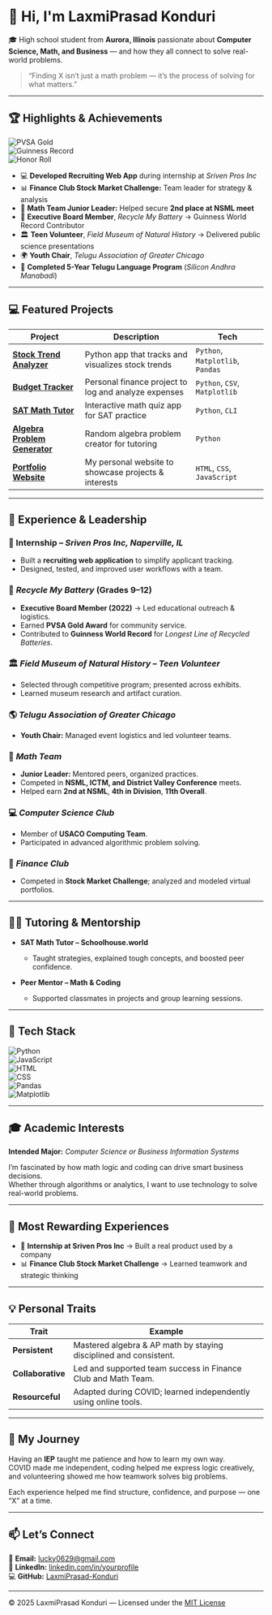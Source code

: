# 👋 Hi, I'm LaxmiPrasad Konduri  

🎓 High school student from **Aurora, Illinois** passionate about **Computer Science, Math, and Business** — and how they all connect to solve real-world problems.  

> “Finding X isn’t just a math problem — it’s the process of solving for what matters.”  

---

## 🏆 Highlights & Achievements  

![PVSA Gold](https://img.shields.io/badge/Presidential%20Volunteer%20Service%20Award-Gold-%23FFD700?style=flat-square)  
![Guinness Record](https://img.shields.io/badge/Guinness%20World%20Record-Contributor-blue?style=flat-square)  
![Honor Roll](https://img.shields.io/badge/Honor%20Roll-4%20Years-success?style=flat-square)  

- 💻 **Developed Recruiting Web App** during internship at *Sriven Pros Inc*  
- 📊 **Finance Club Stock Market Challenge:** Team leader for strategy & analysis  
- 🧮 **Math Team Junior Leader:** Helped secure **2nd place at NSML meet**  
- 🔋 **Executive Board Member**, *Recycle My Battery* → Guinness World Record Contributor  
- 🏛️ **Teen Volunteer**, *Field Museum of Natural History* → Delivered public science presentations  
- 🌍 **Youth Chair**, *Telugu Association of Greater Chicago*  
- 📜 **Completed 5-Year Telugu Language Program** (*Silicon Andhra Manabadi*)  

---

## 💻 Featured Projects  

| Project | Description | Tech |
|----------|--------------|------|
| [**Stock Trend Analyzer**](https://github.com/LaxmiPrasad-Konduri/stock-trend-analyzer) | Python app that tracks and visualizes stock trends | `Python`, `Matplotlib`, `Pandas` |
| [**Budget Tracker**](https://github.com/LaxmiPrasad-Konduri/budget-tracker) | Personal finance project to log and analyze expenses | `Python`, `CSV`, `Matplotlib` |
| [**SAT Math Tutor**](https://github.com/LaxmiPrasad-Konduri/sat-math-tutor) | Interactive math quiz app for SAT practice | `Python`, `CLI` |
| [**Algebra Problem Generator**](https://github.com/LaxmiPrasad-Konduri/algebra-problem-generator) | Random algebra problem creator for tutoring | `Python` |
| [**Portfolio Website**](https://github.com/LaxmiPrasad-Konduri/portfolio) | My personal website to showcase projects & interests | `HTML`, `CSS`, `JavaScript` |

---

## 💼 Experience & Leadership  

### 🧠 Internship – *Sriven Pros Inc, Naperville, IL*  
- Built a **recruiting web application** to simplify applicant tracking.  
- Designed, tested, and improved user workflows with a team.  

### 🔋 *Recycle My Battery* (Grades 9–12)  
- **Executive Board Member (2022)** → Led educational outreach & logistics.  
- Earned **PVSA Gold Award** for community service.  
- Contributed to **Guinness World Record** for *Longest Line of Recycled Batteries*.  

### 🏛️ *Field Museum of Natural History – Teen Volunteer*  
- Selected through competitive program; presented across exhibits.  
- Learned museum research and artifact curation.  

### 🌎 *Telugu Association of Greater Chicago*  
- **Youth Chair:** Managed event logistics and led volunteer teams.  

### 🧮 *Math Team*  
- **Junior Leader:** Mentored peers, organized practices.  
- Competed in **NSML, ICTM, and District Valley Conference** meets.  
- Helped earn **2nd at NSML**, **4th in Division**, **11th Overall**.  

### 💻 *Computer Science Club*  
- Member of **USACO Computing Team**.  
- Participated in advanced algorithmic problem solving.  

### 💼 *Finance Club*  
- Competed in **Stock Market Challenge**; analyzed and modeled virtual portfolios.  

---

## 🧑‍🏫 Tutoring & Mentorship  

- **SAT Math Tutor – Schoolhouse.world**  
  - Taught strategies, explained tough concepts, and boosted peer confidence.  

- **Peer Mentor – Math & Coding**  
  - Supported classmates in projects and group learning sessions.  

---

## 🧩 Tech Stack  

![Python](https://img.shields.io/badge/Python-3776AB?logo=python&logoColor=white)  
![JavaScript](https://img.shields.io/badge/JavaScript-F7DF1E?logo=javascript&logoColor=black)  
![HTML](https://img.shields.io/badge/HTML5-E34F26?logo=html5&logoColor=white)  
![CSS](https://img.shields.io/badge/CSS3-1572B6?logo=css3&logoColor=white)  
![Pandas](https://img.shields.io/badge/Pandas-150458?logo=pandas&logoColor=white)  
![Matplotlib](https://img.shields.io/badge/Matplotlib-005C5C?logo=python&logoColor=white)  

---

## 🎓 Academic Interests  

**Intended Major:** *Computer Science or Business Information Systems*  

I’m fascinated by how math logic and coding can drive smart business decisions.  
Whether through algorithms or analytics, I want to use technology to solve real-world problems.

---

## 🌟 Most Rewarding Experiences  

- 🧠 **Internship at Sriven Pros Inc** → Built a real product used by a company  
- 📊 **Finance Club Stock Market Challenge** → Learned teamwork and strategic thinking  

---

## 💡 Personal Traits  

| Trait | Example |
|-------|----------|
| **Persistent** | Mastered algebra & AP math by staying disciplined and consistent. |
| **Collaborative** | Led and supported team success in Finance Club and Math Team. |
| **Resourceful** | Adapted during COVID; learned independently using online tools. |

---

## 🧭 My Journey  

Having an **IEP** taught me patience and how to learn my own way.  
COVID made me independent, coding helped me express logic creatively, and volunteering showed me how teamwork solves big problems.

Each experience helped me find structure, confidence, and purpose — one “X” at a time.  

---

## 📫 Let’s Connect  

📧 **Email:** [lucky0629@gmail.com](mailto:lucky0629@gmail.com)  
💼 **LinkedIn:** [linkedin.com/in/yourprofile](https://linkedin.com/in/yourprofile)  
💻 **GitHub:** [LaxmiPrasad-Konduri](https://github.com/LaxmiPrasad-Konduri)  

---

© 2025 LaxmiPrasad Konduri — Licensed under the [MIT License](./LICENSE)  
